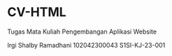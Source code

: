 # CV-HTML
Tugas Mata Kuliah Pengembangan Aplikasi Website

Irgi Shalby Ramadhani
102042300043
S1SI-KJ-23-001
